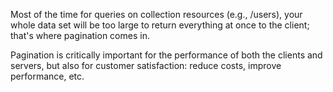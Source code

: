 Most of the time for queries on collection resources (e.g., /users), your whole data set will be too large to return everything at once to the client; that's where pagination comes in.

Pagination is critically important for the performance of both the clients and servers, but also for customer satisfaction: reduce costs, improve performance, etc.